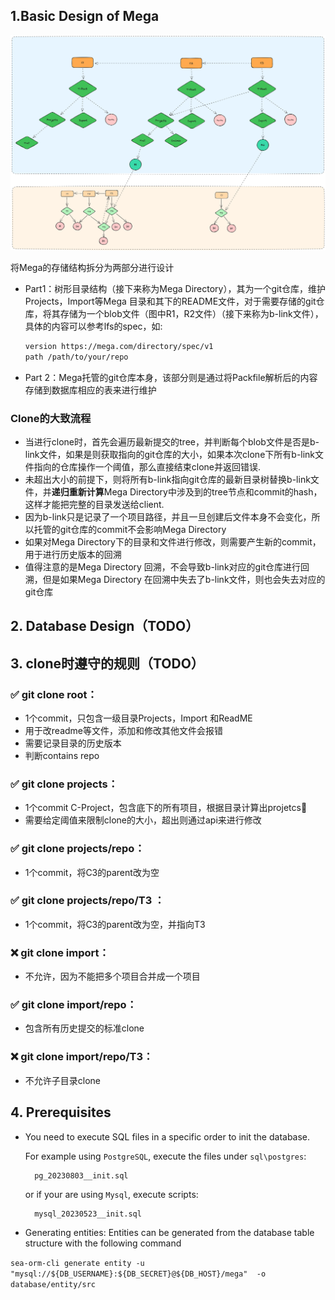 

## 1.Basic Design of Mega 

![Mega Directory Design](images/mega-tree-directory.png)

将Mega的存储结构拆分为两部分进行设计
- Part1：树形目录结构（接下来称为Mega Directory），其为一个git仓库，维护Projects，Import等Mega 目录和其下的README文件，对于需要存储的git仓库，将其存储为一个blob文件（图中R1，R2文件）（接下来称为b-link文件），具体的内容可以参考lfs的spec，如:

    ```bash
    version https://mega.com/directory/spec/v1
    path /path/to/your/repo
    ```
- Part 2：Mega托管的git仓库本身，该部分则是通过将Packfile解析后的内容存储到数据库相应的表来进行维护

### Clone的大致流程

- 当进行clone时，首先会遍历最新提交的tree，并判断每个blob文件是否是b-link文件，如果是则获取指向的git仓库的大小，如果本次clone下所有b-link文件指向的仓库操作一个阈值，那么直接结束clone并返回错误.
- 未超出大小的前提下，则将所有b-link指向git仓库的最新目录树替换b-link文件，并**递归重新计算**Mega Directory中涉及到的tree节点和commit的hash，这样才能把完整的目录发送给client.
- 因为b-link只是记录了一个项目路径，并且一旦创建后文件本身不会变化，所以托管的git仓库的commit不会影响Mega Directory
- 如果对Mega Directory下的目录和文件进行修改，则需要产生新的commit，用于进行历史版本的回溯
- 值得注意的是Mega Directory 回溯，不会导致b-link对应的git仓库进行回溯，但是如果Mega Directory 在回溯中失去了b-link文件，则也会失去对应的git仓库


## 2. Database Design（TODO）


## 3. clone时遵守的规则（TODO）

### ✅ git clone root：
- 1个commit，只包含一级目录Projects，Import 和ReadME
- 用于改readme等文件，添加和修改其他文件会报错
- 需要记录目录的历史版本
- 判断contains repo

### ✅ git clone projects：
- 1个commit C-Project，包含底下的所有项目，根据目录计算出projetcs🌲
- 需要给定阈值来限制clone的大小，超出则通过api来进行修改

### ✅ git clone projects/repo：
- 1个commit，将C3的parent改为空

### ✅ git clone projects/repo/T3 ： 
- 1个commit，将C3的parent改为空，并指向T3

### ❌ git clone import：
- 不允许，因为不能把多个项目合并成一个项目

### ✅ git clone import/repo：
- 包含所有历史提交的标准clone

### ❌ git clone import/repo/T3：
- 不允许子目录clone

## 4. Prerequisites

- You need to execute SQL files in a specific order to init the database.

    For example using `PostgreSQL`, execute the files under `sql\postgres`:

        pg_20230803__init.sql

    or if your are using `Mysql`, execute scripts:

        mysql_20230523__init.sql



- Generating entities: 
Entities can be generated from the database table structure with the following command

`sea-orm-cli generate entity -u "mysql://${DB_USERNAME}:${DB_SECRET}@${DB_HOST}/mega"  -o database/entity/src` 